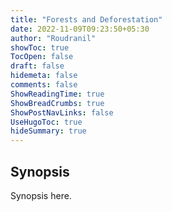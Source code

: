 ```yaml
---
title: "Forests and Deforestation"
date: 2022-11-09T09:23:50+05:30
author: "Roudranil"
showToc: true
TocOpen: false
draft: false
hidemeta: false
comments: false
ShowReadingTime: true
ShowBreadCrumbs: true
ShowPostNavLinks: false
UseHugoToc: true
hideSummary: true
---
```


## Synopsis

Synopsis here.